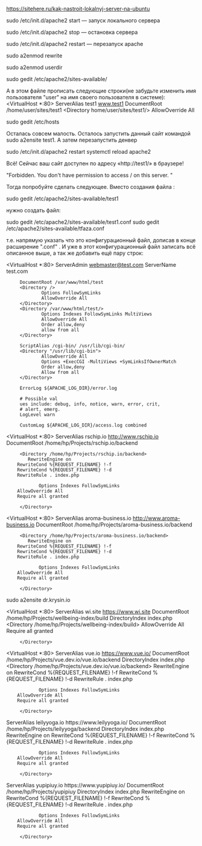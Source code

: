 https://sitehere.ru/kak-nastroit-lokalnyj-server-na-ubuntu



sudo /etc/init.d/apache2 start — запуск локального сервера

sudo /etc/init.d/apache2 stop — остановка сервера

sudo /etc/init.d/apache2 restart — перезапуск apache

sudo a2enmod rewrite

sudo a2enmod userdir


sudo gedit /etc/apache2/sites-available/

А в этом файле прописать следующие строки(не забудьте изменить имя пользователя "user" на имя своего пользователя в системе):
<VirtualHost *:80>
ServerAlias test1 www.test1 DocumentRoot /home/user/sites/test1 <Directory home/user/sites/test1/> AllowOverride All </Directory> </VirtualHost>

sudo gedit /etc/hosts

Осталась совсем малость. Осталось запустить данный сайт командой
sudo a2ensite test1. А затем перезапустить денвер

sudo /etc/init.d/apache2 restart
systemctl reload apache2

Всё! Сейчас ваш сайт доступен по адресу «http://test1/» в браузере!


"Forbidden. 
You don't have permission to access / on this server. "

Тогда попробуйте сделать следующее. Вместо создания файла :

sudo gedit /etc/apache2/sites-available/test1

нужно создать файл:

sudo gedit /etc/apache2/sites-available/test1.conf
sudo gedit /etc/apache2/sites-available/tfaza.conf

т.е. напрямую указать что это конфигурационный файл, дописав в конце расширение ".conf" . И уже в этот конфигурационный файл записать всё описанное выше, а так же добавить ещё пару строк:


<VirtualHost *:80>
         ServerAdmin webmaster@test.com
         ServerName test.com

         DocumentRoot /var/www/html/test
         <Directory />
                 Options FollowSymLinks
                 AllowOverride All
         </Directory>
         <Directory /var/www/html/test/>
                 Options Indexes FollowSymLinks MultiViews
                 AllowOverride All
                 Order allow,deny
                 allow from all
         </Directory>

         ScriptAlias /cgi-bin/ /usr/lib/cgi-bin/
         <Directory "/usr/lib/cgi-bin">
                 AllowOverride All
                 Options +ExecCGI -MultiViews +SymLinksIfOwnerMatch
                 Order allow,deny
                 Allow from all
         </Directory>

         ErrorLog ${APACHE_LOG_DIR}/error.log

         # Possible val
         ues include: debug, info, notice, warn, error, crit,
         # alert, emerg.
         LogLevel warn

         CustomLog ${APACHE_LOG_DIR}/access.log combined
</VirtualHost>

<VirtualHost *:80>
	 ServerAlias rschip.io http://www.rschip.io
         DocumentRoot /home/hp/Projects/rschip.io/backend
        
         <Directory /home/hp/Projects/rschip.io/backend>
          	RewriteEngine on
		RewriteCond %{REQUEST_FILENAME} !-f
		RewriteCond %{REQUEST_FILENAME} !-d
		RewriteRule . index.php
	   	 
              	Options Indexes FollowSymLinks
		AllowOverride All
		Require all granted
		 
         </Directory>


</VirtualHost>

<VirtualHost *:80>
	 ServerAlias aroma-business.io http://www.aroma-business.io
         DocumentRoot /home/hp/Projects/aroma-business.io/backend
        
         <Directory /home/hp/Projects/aroma-business.io/backend>
          	RewriteEngine on
		RewriteCond %{REQUEST_FILENAME} !-f
		RewriteCond %{REQUEST_FILENAME} !-d
		RewriteRule . index.php
	   	 
              	Options Indexes FollowSymLinks
		AllowOverride All
		Require all granted
		 
         </Directory>


</VirtualHost>
sudo a2ensite dr.krysin.io


<VirtualHost *:80>
	 ServerAlias wi.site https://www.wi.site
         DocumentRoot /home/hp/Projects/wellbeing-index/build
        DirectoryIndex index.php
         <Directory /home/hp/Projects/wellbeing-index/build>
         	AllowOverride All
		Require all granted
         
         </Directory>


</VirtualHost>

<VirtualHost *:80>
	 ServerAlias vue.io https://www.vue.io/
         DocumentRoot /home/hp/Projects/vue.dev.io/vue.io/backend
        DirectoryIndex index.php
         <Directory /home/hp/Projects/vue.dev.io/vue.io/backend>
         	RewriteEngine on
		RewriteCond %{REQUEST_FILENAME} !-f
		RewriteCond %{REQUEST_FILENAME} !-d
		RewriteRule . index.php
	   	 
              	Options Indexes FollowSymLinks
		AllowOverride All
		Require all granted
         
         </Directory>


</VirtualHost>
<VirtualHost *:80>
	ServerAlias leilyyoga.io https://www.leilyyoga.io/
        DocumentRoot /home/hp/Projects/leilyyoga/backend
        DirectoryIndex index.php
         <Directory /home/hp/Projects/leilyyoga/backend>
         	RewriteEngine on
		RewriteCond %{REQUEST_FILENAME} !-f
		RewriteCond %{REQUEST_FILENAME} !-d
		RewriteRule . index.php
	   	 
              	Options Indexes FollowSymLinks
		AllowOverride All
		Require all granted
         
         </Directory>


</VirtualHost>
<VirtualHost *:80>
	ServerAlias yupipiuy.io https://www.yupipiuy.io/
        DocumentRoot /home/hp/Projects/yupipiuy
        DirectoryIndex index.php
         <Directory /home/hp/Projects/yupipiuy>
         	RewriteEngine on
		RewriteCond %{REQUEST_FILENAME} !-f
		RewriteCond %{REQUEST_FILENAME} !-d
		RewriteRule . index.php
	   	 
              	Options Indexes FollowSymLinks
		AllowOverride All
		Require all granted
         
         </Directory>


</VirtualHost>
